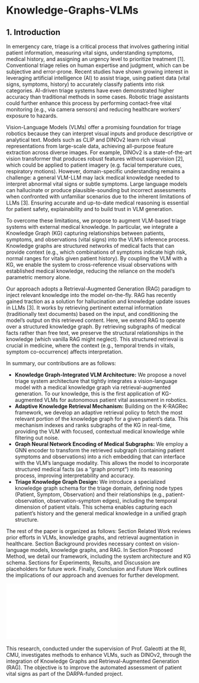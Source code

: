 # Knowledge-Graphs-VLMs
## 1. Introduction

In emergency care, triage is a critical process that involves gathering initial patient information, measuring vital signs, understanding symptoms, medical history, and assigning an urgency level to prioritize treatment [1]. Conventional triage relies on human expertise and judgment, which can be subjective and error-prone. Recent studies have shown growing interest in leveraging artificial intelligence (AI) to assist triage, using patient data (vital signs, symptoms, history) to accurately classify patients into risk categories. AI-driven triage systems have even demonstrated higher accuracy than traditional methods in some cases. Robotic triage assistants could further enhance this process by performing contact-free vital monitoring (e.g., via camera sensors) and reducing healthcare workers’ exposure to hazards.

Vision-Language Models (VLMs) offer a promising foundation for triage robotics because they can interpret visual inputs and produce descriptive or analytical text. Models such as CLIP and DINOv2 learn rich visual representations from large-scale data, achieving all-purpose feature extraction across diverse images. For example, DINOv2 is a state-of-the-art vision transformer that produces robust features without supervision [2], which could be applied to patient imagery (e.g. facial temperature cues, respiratory motions). However, domain-specific understanding remains a challenge: a general VLM-LLM may lack medical knowledge needed to interpret abnormal vital signs or subtle symptoms. Large language models can hallucinate or produce plausible-sounding but incorrect assessments when confronted with unfamiliar scenarios due to the inherent limitations of LLMs [3]. Ensuring accurate and up-to-date medical reasoning is essential for patient safety, explainability and to build trust in VLM generation.

To overcome these limitations, we propose to augment VLM-based triage systems with external medical knowledge. In particular, we integrate a Knowledge Graph (KG) capturing relationships between patients, symptoms, and observations (vital signs) into the VLM’s inference process. Knowledge graphs are structured networks of medical facts that can provide context (e.g., which combinations of symptoms indicate high risk, normal ranges for vitals given patient history). By coupling the VLM with a KG, we enable the system to cross-reference visual observations with established medical knowledge, reducing the reliance on the model’s parametric memory alone.

Our approach adopts a Retrieval-Augmented Generation (RAG) paradigm to inject relevant knowledge into the model on-the-fly. RAG has recently gained traction as a solution for hallucination and knowledge update issues in LLMs [3]. It works by retrieving pertinent external information (traditionally text documents) based on the input, and conditioning the model’s output on this retrieved content. Here, we extend RAG to operate over a structured knowledge graph. By retrieving subgraphs of medical facts rather than free text, we preserve the structural relationships in the knowledge (which vanilla RAG might neglect). This structured retrieval is crucial in medicine, where the context (e.g., temporal trends in vitals, symptom co-occurrence) affects interpretation.

In summary, our contributions are as follows:

* **Knowledge Graph-Integrated VLM Architecture:** We propose a novel triage system architecture that tightly integrates a vision-language model with a medical knowledge graph via retrieval-augmented generation. To our knowledge, this is the first application of KG-augmented VLMs for autonomous patient vital assessment in robotics.
* **Adaptive Knowledge Retrieval Mechanism:** Building on the K-RAGRec framework, we develop an adaptive retrieval policy to fetch the most relevant portion of the knowledge graph for a given patient’s data. This mechanism indexes and ranks subgraphs of the KG in real-time, providing the VLM with focused, contextual medical knowledge while filtering out noise.
* **Graph Neural Network Encoding of Medical Subgraphs:** We employ a GNN encoder to transform the retrieved subgraph (containing patient symptoms and observations) into a rich embedding that can interface with the VLM’s language modality. This allows the model to incorporate structured medical facts (as a “graph prompt”) into its reasoning process, improving interpretability and accuracy.
* **Triage Knowledge Graph Design:** We introduce a specialized knowledge graph schema for the triage domain, defining node types (Patient, Symptom, Observation) and their relationships (e.g., patient-observation, observation-symptom edges), including the temporal dimension of patient vitals. This schema enables capturing each patient’s history and the general medical knowledge in a unified graph structure.

The rest of the paper is organized as follows: Section Related Work reviews prior efforts in VLMs, knowledge graphs, and retrieval augmentation in healthcare. Section Background provides necessary context on vision-language models, knowledge graphs, and RAG. In Section Proposed Method, we detail our framework, including the system architecture and KG schema. Sections for Experiments, Results, and Discussion are placeholders for future work. Finally, Conclusion and Future Work outlines the implications of our approach and avenues for further development.

![Report](VLM_final_report.pdf)

This research, conducted under the supervision of Prof. Galeotti at the RI, CMU, investigates methods to enhance VLMs, such as DINOv2, through the integration of Knowledge Graphs and Retrieval-Augmented Generation (RAG). The objective is to improve the automated assessment of patient vital signs as part of the DARPA-funded project.
